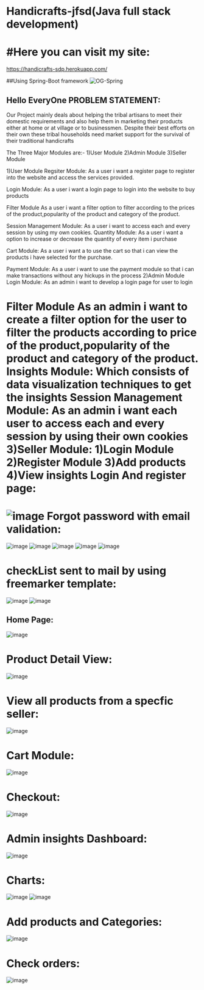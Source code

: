 # Handicrafts-jfsd(Java full stack development)
#Here you can visit my site:
=============================
https://handicrafts-sdp.herokuapp.com/


##Using Spring-Boot framework 
![OG-Spring](https://user-images.githubusercontent.com/74001872/148354347-8f01722d-9363-459f-b59f-7adc43fbd125.png)

Hello EveryOne
PROBLEM STATEMENT:
------------------
  Our Project mainly deals about helping the tribal artisans to meet their domestic requirements and also help them in marketing their products either at 
  home or at village or to businessmen. Despite their best efforts on their own these tribal households need market support for the survival of their traditional handicrafts

The Three Major Modules are:-
1)User Module
2)Admin Module
3)Seller Module

1)User Module
Regsiter Module:
As a user i want a register page to register into the website and access the services provided.

Login Module:
As a user i want a login page to login into the website to buy products

Filter Module
As a user i want a filter option to filter according to the prices of the product,popularity of the product and category of the product. 

Session Management Module:
As a user i want to access each and every session by using my own cookies.
Quantity Module:
As a user i want a option to increase or decrease the quantity of every item i purchase 

Cart Module:
As a user i want a to use the cart so that i can view the products i have selected for the purchase.

Payment Module:
As a user i want to use the payment module so that i can make transactions without any hickups in the process
2)Admin Module
Login Module:
As an admin i want to develop a login page for user to login

Filter Module
As an admin i want to create a filter option for the user to filter the products according to price of the product,popularity of the product and category of the product. 
Insights Module:
Which consists of data visualization techniques to get the insights
Session Management Module:
As an admin i want each user to access each and every session by using their own cookies
3)Seller Module:
1)Login Module
2)Register Module
3)Add products
4)View insights
Login And register page:
=======================
![image](https://user-images.githubusercontent.com/74001872/147955352-b565aa44-d819-47ce-acd8-4b9782a9e401.png)
Forgot password with email validation:
======================================
![image](https://user-images.githubusercontent.com/74001872/147955396-e9af84c4-f11f-4e3b-97c8-77ad992446b1.png)
![image](https://user-images.githubusercontent.com/74001872/147955441-f0fed498-5463-4b44-b73a-40aa65aa87ff.png)
![image](https://user-images.githubusercontent.com/74001872/147955456-d459d6d0-a465-4ca9-9db9-b8a242da4791.png)
![image](https://user-images.githubusercontent.com/74001872/147955473-79370306-1c67-488f-a3ce-b5cab6d0799e.png)
![image](https://user-images.githubusercontent.com/74001872/147955488-0fea5f08-46e0-458b-a066-95db74fbc018.png)

checkList sent to mail by using freemarker template:
=====================================================
![image](https://user-images.githubusercontent.com/74001872/147955561-d2f4c030-bd75-4923-87d0-cf25ebb7c04a.png)
![image](https://user-images.githubusercontent.com/74001872/147955571-6782af94-d6ca-427c-bce1-880e2817d308.png)

Home Page:
--------------
![image](https://user-images.githubusercontent.com/74001872/147954867-d34a815e-0f93-4fb2-9811-e170e0af2691.png)

Product Detail View:
===================
![image](https://user-images.githubusercontent.com/74001872/147954971-de397de9-adc1-4319-abac-ecd94c28be3f.png)

View all products from a specfic seller:
=======================================
![image](https://user-images.githubusercontent.com/74001872/147955013-68674e87-b9e1-4ad1-a52d-632ae8efd9f0.png)

Cart Module:
===========
![image](https://user-images.githubusercontent.com/74001872/147955058-f18f95ae-a0e1-43c6-ab6f-b8fbecd07924.png)

Checkout:
=========
![image](https://user-images.githubusercontent.com/74001872/147955103-8b03fd32-ca6a-4703-a46d-46078696a8c6.png)

Admin insights Dashboard:
=========================
![image](https://user-images.githubusercontent.com/74001872/147955190-456abf5f-eda7-4c76-b127-ca09e026d24a.png)

Charts:
========
![image](https://user-images.githubusercontent.com/74001872/147955213-684f9a2f-4605-4496-9175-8fc1fd66576b.png)
![image](https://user-images.githubusercontent.com/74001872/147955231-4e585af1-ac01-415a-b8c8-47d62d67f32e.png)

Add products and Categories:
============================
![image](https://user-images.githubusercontent.com/74001872/147955272-4576049d-a838-4493-a1ed-8b7e6d70b10a.png)

Check orders:
============
![image](https://user-images.githubusercontent.com/74001872/147955302-b810780c-199d-46de-b97c-4ad2a5346a09.png)










